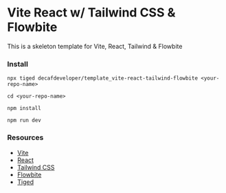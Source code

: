 # Vite React w/ Tailwind CSS & Flowbite

This is a skeleton template for Vite, React, Tailwind & Flowbite

### Install

```
npx tiged decafdeveloper/template_vite-react-tailwind-flowbite <your-repo-name>
```

```
cd <your-repo-name>
```

```
npm install
```

```
npm run dev
```

### Resources

- [Vite](https://vitejs.dev/)
- [React](https://react.dev/)
- [Tailwind CSS](https://tailwindcss.com/)
- [Flowbite](https://flowbite.com)
- [Tiged](https://github.com/tiged/tiged)
